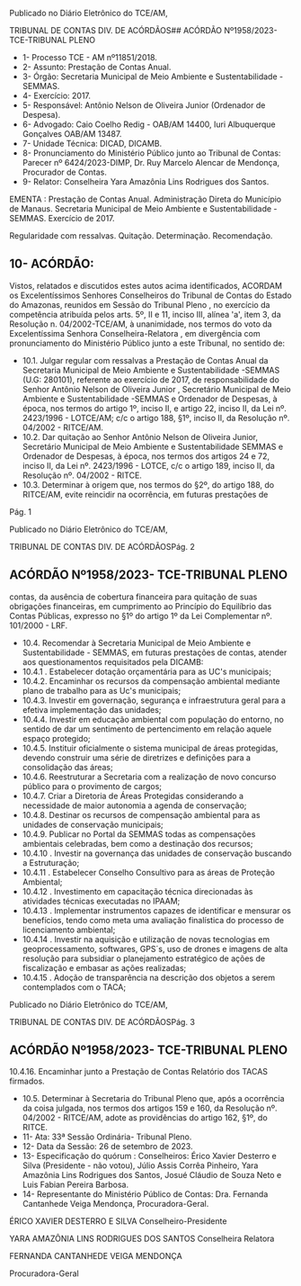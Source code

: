 Publicado  no  Diário  Eletrônico do TCE/AM,

TRIBUNAL DE CONTAS DIV. DE ACÓRDÃOS## ACÓRDÃO Nº1958/2023- TCE-TRIBUNAL PLENO

- 1- Processo TCE - AM nº11851/2018.
- 2- Assunto: Prestação de Contas Anual.
- 3- Órgão: Secretaria Municipal de Meio Ambiente e Sustentabilidade - SEMMAS.
- 4- Exercício: 2017.
- 5- Responsável: Antônio Nelson de Oliveira Junior (Ordenador de Despesa).
- 6- Advogado: Caio Coelho Redig - OAB/AM 14400, Iuri Albuquerque Gonçalves OAB/AM 13487.
- 7- Unidade Técnica: DICAD, DICAMB.
- 8- Pronunciamento  do  Ministério  Público  junto  ao  Tribunal  de  Contas: Parecer  nº 6424/2023-DIMP, Dr. Ruy Marcelo Alencar de Mendonça, Procurador de Contas.
- 9- Relator: Conselheira Yara Amazônia Lins Rodrigues dos Santos.

EMENTA : Prestação de Contas Anual. Administração Direta do Município de Manaus. Secretaria Municipal de Meio Ambiente e Sustentabilidade - SEMMAS. Exercício de 2017.

Regularidade com ressalvas. Quitação. Determinação. Recomendação.

## 10-  ACÓRDÃO:

Vistos, relatados e discutidos estes autos acima identificados, ACORDAM os Excelentíssimos Senhores Conselheiros do Tribunal de Contas do Estado do Amazonas, reunidos em Sessão do Tribunal Pleno , no exercício da competência atribuída pelos arts. 5º, II e 11, inciso III, alínea 'a', item 3, da Resolução n. 04/2002-TCE/AM, à unanimidade, nos  termos  do  voto  da  Excelentíssima  Senhora  Conselheira-Relatora ,  em  divergência com pronunciamento do Ministério Público junto a este Tribunal, no sentido de:

- 10.1. Julgar  regular  com  ressalvas a  Prestação  de  Contas  Anual  da Secretaria Municipal de Meio Ambiente e Sustentabilidade -SEMMAS  (U.G: 280101), referente ao exercício de 2017, de responsabilidade  do  Senhor Antônio  Nelson  de  Oliveira  Junior , Secretário Municipal de Meio Ambiente e Sustentabilidade -SEMMAS e Ordenador de Despesas, à época, nos termos do artigo 1º, inciso II, e artigo 22, inciso II, da Lei nº. 2423/1996 - LOTCE/AM; c/c o artigo 188, §1º, inciso II, da Resolução nº. 04/2002 - RITCE/AM.
- 10.2. Dar quitação ao Senhor Antônio Nelson de Oliveira Junior, Secretário Municipal de Meio Ambiente e Sustentabilidade SEMMAS e Ordenador de Despesas, à época, nos termos dos artigos 24  e  72,  inciso  II,  da  Lei  nº.  2423/1996  -  LOTCE,  c/c  o  artigo  189, inciso II, da Resolução nº. 04/2002 - RITCE.
- 10.3. Determinar à  origem  que,  nos  termos  do  §2º,  do  artigo  188,  do RITCE/AM,  evite  reincidir  na  ocorrência,  em  futuras  prestações  de

Pág. 1

Publicado  no  Diário  Eletrônico do TCE/AM,

TRIBUNAL DE CONTAS DIV. DE ACÓRDÃOSPág. 2

## ACÓRDÃO Nº1958/2023- TCE-TRIBUNAL PLENO

contas,  da  ausência  de  cobertura  financeira  para  quitação  de  suas obrigações financeiras, em cumprimento ao Princípio do Equilíbrio das Contas Públicas, expresso no §1º do artigo 1º da Lei Complementar nº. 101/2000 - LRF.

- 10.4. Recomendar à Secretaria Municipal de Meio Ambiente e Sustentabilidade - SEMMAS, em futuras prestações de contas, atender aos questionamentos requisitados pela DICAMB:
- 10.4.1 . Estabelecer dotação orçamentária para as UC's municipais;
- 10.4.2. Encaminhar os recursos da compensação ambiental mediante plano de trabalho para as Uc's municipais;
- 10.4.3. Investir em governação, segurança e infraestrutura geral para a efetiva implementação das unidades;
- 10.4.4. Investir em educação ambiental com população do entorno, no sentido  de  dar  um  sentimento  de  pertencimento  em  relação  aquele espaço protegido;
- 10.4.5. Instituir  oficialmente  o  sistema  municipal  de  áreas  protegidas, devendo construir uma  série de diretrizes e definições para a consolidação das áreas;
- 10.4.6. Reestruturar  a  Secretaria  com  a  realização  de  novo  concurso público para o provimento de cargos;
- 10.4.7. Criar a Diretoria de Áreas Protegidas considerando a necessidade de maior autonomia a agenda de conservação;
- 10.4.8. Destinar  os  recursos  de  compensação  ambiental  para  as unidades de conservação municipais;
- 10.4.9. Publicar no  Portal da  SEMMAS  todas  as  compensações ambientais celebradas, bem como a destinação dos recursos;
- 10.4.10 . Investir na governança das unidades de conservação buscando a Estruturação;
- 10.4.11 .  Estabelecer  Conselho  Consultivo  para  as  áreas  de  Proteção Ambiental;
- 10.4.12 . Investimento em capacitação técnica direcionadas às atividades técnicas executadas no IPAAM;
- 10.4.13 .  Implementar  instrumentos  capazes  de  identificar  e  mensurar os benefícios, tendo como meta uma avaliação finalística do processo de licenciamento ambiental;
- 10.4.14 .  Investir  na  aquisição  e  utilização  de  novas  tecnologias  em geoprocessamento,  softwares,  GPS´s,  uso  de  drones  e  imagens  de alta resolução para subsidiar o planejamento estratégico de ações de fiscalização e embasar as ações realizadas;
- 10.4.15 .  Adoção  de  transparência  na  descrição  dos  objetos  a  serem contemplados com o TACA;

Publicado  no  Diário  Eletrônico do TCE/AM,

TRIBUNAL DE CONTAS DIV. DE ACÓRDÃOSPág. 3

## ACÓRDÃO Nº1958/2023- TCE-TRIBUNAL PLENO

10.4.16. Encaminhar  junto  a  Prestação  de  Contas  Relatório  dos TACAS firmados.

- 10.5. Determinar à Secretaria do Tribunal Pleno que, após a ocorrência da coisa  julgada,  nos  termos  dos  artigos  159  e  160,  da  Resolução  nº. 04/2002  -  RITCE/AM,  adote  as  providências  do  artigo  162, §1º, do RITCE.
- 11-  Ata: 33ª Sessão Ordinária- Tribunal Pleno.
- 12-  Data da Sessão: 26 de setembro de 2023.
- 13-  Especificação do quórum : Conselheiros: Érico Xavier Desterro e Silva (Presidente - não votou), Júlio Assis Corrêa Pinheiro, Yara Amazônia Lins Rodrigues dos Santos, Josué Cláudio de Souza Neto e Luis Fabian Pereira Barbosa.
- 14-  Representante do Ministério Público de Contas: Dra. Fernanda Cantanhede Veiga Mendonça, Procuradora-Geral.

ÉRICO XAVIER DESTERRO E SILVA Conselheiro-Presidente

YARA AMAZÔNIA LINS RODRIGUES DOS SANTOS Conselheira Relatora

FERNANDA CANTANHEDE VEIGA MENDONÇA

Procuradora-Geral